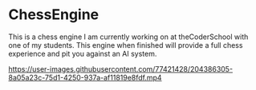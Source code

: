 # ChessEngine
This is a chess engine I am currently working on at theCoderSchool with one of my students. This engine when finished will provide a full chess experience and pit you against an AI system. 





https://user-images.githubusercontent.com/77421428/204386305-8a05a23c-75d1-4250-937a-af11819e8fdf.mp4


